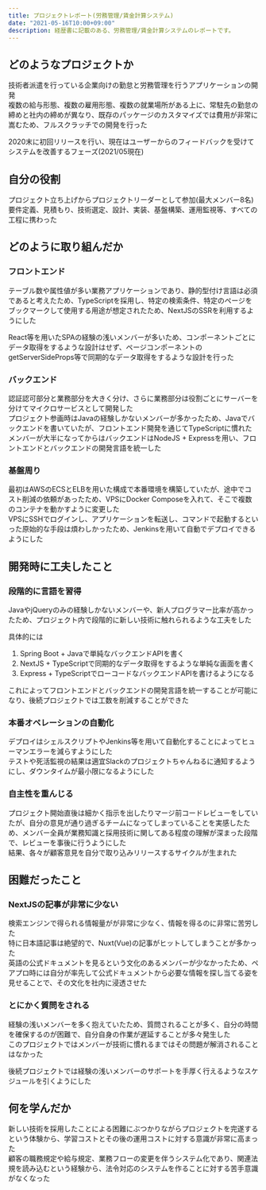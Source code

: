 ```yaml
---
title: プロジェクトレポート(労務管理/賃金計算システム)
date: "2021-05-16T10:00+09:00"
description: 経歴書に記載のある、労務管理/賃金計算システムのレポートです。
---
```


## どのようなプロジェクトか

技術者派遣を行っている企業向けの勤怠と労務管理を行うアプリケーションの開発  
複数の給与形態、複数の雇用形態、複数の就業場所がある上に、常駐先の勤怠の締めと社内の締めが異なり、既存のパッケージのカスタマイズでは費用が非常に嵩むため、フルスクラッチでの開発を行った

2020末に初回リリースを行い、現在はユーザーからのフィードバックを受けてシステムを改善するフェーズ(2021/05現在)

## 自分の役割

プロジェクト立ち上げからプロジェクトリーダーとして参加(最大メンバー8名)  
要件定義、見積もり、技術選定、設計、実装、基盤構築、運用監視等、すべての工程に携わった

## どのように取り組んだか

### フロントエンド

テーブル数や属性値が多い業務アプリケーションであり、静的型付け言語は必須であると考えたため、TypeScriptを採用し、特定の検索条件、特定のページをブックマークして使用する用途が想定されたため、NextJSのSSRを利用するようにした

React等を用いたSPAの経験の浅いメンバーが多いため、コンポーネントごとにデータ取得をするような設計はせず、ページコンポーネントのgetServerSideProps等で同期的なデータ取得をするような設計を行った

### バックエンド

認証認可部分と業務部分を大きく分け、さらに業務部分は役割ごとにサーバーを分けてマイクロサービスとして開発した  
プロジェクト参画時はJavaの経験しかないメンバーが多かったため、Javaでバックエンドを書いていたが、フロントエンド開発を通じてTypeScriptに慣れたメンバーが大半になってからはバックエンドはNodeJS + Expressを用い、フロントエンドとバックエンドの開発言語を統一した

### 基盤周り

最初はAWSのECSとELBを用いた構成で本番環境を構築していたが、途中でコスト削減の依頼があったため、VPSにDocker Composeを入れて、そこで複数のコンテナを動かすように変更した  
VPSにSSHでログインし、アプリケーションを転送し、コマンドで起動するといった原始的な手段は煩わしかったため、Jenkinsを用いて自動でデプロイできるようにした

## 開発時に工夫したこと

### 段階的に言語を習得

JavaやjQueryのみの経験しかないメンバーや、新人プログラマー比率が高かったため、プロジェクト内で段階的に新しい技術に触れられるような工夫をした

具体的には

1. Spring Boot + Javaで単純なバックエンドAPIを書く
2. NextJS + TypeScriptで同期的なデータ取得をするような単純な画面を書く
3. Express + TypeScriptでローコードなバックエンドAPIを書けるようになる

これによってフロントエンドとバックエンドの開発言語を統一することが可能になり、後続プロジェクトでは工数を削減することができた

### 本番オペレーションの自動化

デプロイはシェルスクリプトやJenkins等を用いて自動化することによってヒューマンエラーを減らすようにした  
テストや死活監視の結果は適宜Slackのプロジェクトちゃんねるに通知するようにし、ダウンタイムが最小限になるようにした

### 自主性を重んじる

プロジェクト開始直後は細かく指示を出したりマージ前コードレビューをしていたが、自分の意見が通り過ぎるチームになってしまっていることを実感したため、メンバー全員が業務知識と採用技術に関してある程度の理解が深まった段階で、レビューを事後に行うようにした  
結果、各々が顧客意見を自分で取り込みリリースするサイクルが生まれた

## 困難だったこと

### NextJSの記事が非常に少ない

検索エンジンで得られる情報量がが非常に少なく、情報を得るのに非常に苦労した  
特に日本語記事は絶望的で、Nuxt(Vue)の記事がヒットしてしまうことが多かった  
英語の公式ドキュメントを見るという文化のあるメンバーが少なかったため、ペアプロ時には自分が率先して公式ドキュメントから必要な情報を探し当てる姿を見せることで、その文化を社内に浸透させた

### とにかく質問をされる

経験の浅いメンバーを多く抱えていたため、質問されることが多く、自分の時間を確保するのが困難で、自分自身の作業が遅延することが多々発生した  
このプロジェクトではメンバーが技術に慣れるまではその問題が解消されることはなかった

後続プロジェクトでは経験の浅いメンバーのサポートを手厚く行えるようなスケジュールを引くようにした

## 何を学んだか

新しい技術を採用したことによる困難にぶつかりながらプロジェクトを完遂するという体験から、学習コストとその後の運用コストに対する意識が非常に高まった  
顧客の職務規定や給与規定、業務フローの変更を伴うシステム化であり、関連法規を読み込むという経験から、法令対応のシステムを作ることに対する苦手意識がなくなった
